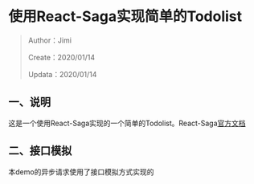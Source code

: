 # 使用React-Saga实现简单的Todolist
> Author：Jimi
>
> Create：2020/01/14
>
> Updata：2020/01/14

## 一、说明
这是一个使用React-Saga实现的一个简单的Todolist。React-Saga[官方文档](https://github.com/redux-saga/redux-saga)
## 二、接口模拟
本demo的异步请求使用了接口模拟方式实现的
